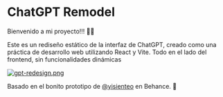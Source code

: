# ChatGPT Remodel

Bienvenido a mi proyecto!!! 🎨✨

Este es un rediseño estático de la interfaz de ChatGPT, creado como una práctica de desarrollo web utilizando React y Vite. Todo en el lado del frontend, sin funcionalidades dinámicas

[![gpt-redesign.png](https://i.postimg.cc/DZ1JBQn8/gpt-redesign.png)](https://postimg.cc/dktV0y7Y)

Basado en el bonito prototipo de [@yisienteo](https://www.behance.net/yisienteo) en Behance. 🌟  
